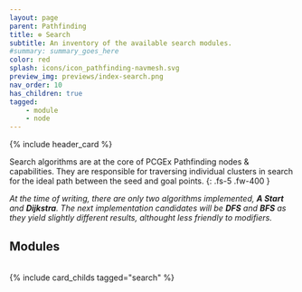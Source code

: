 ```yaml
---
layout: page
parent: Pathfinding
title: ⊚ Search
subtitle: An inventory of the available search modules.
#summary: summary_goes_here
color: red
splash: icons/icon_pathfinding-navmesh.svg
preview_img: previews/index-search.png
nav_order: 10
has_children: true
tagged: 
    - module
    - node
---
```


{% include header_card %}

Search algorithms are at the core of PCGEx Pathfinding nodes & capabilities. They are responsible for traversing individual clusters in search for the ideal path between the seed and goal points.
{: .fs-5 .fw-400 }

*At the time of writing, there are only two algorithms implemented, **A Start** and **Dijkstra**. The next implementation candidates will be **DFS** and **BFS** as they yield slightly different results, althought less friendly to modifiers.*

## Modules
<br>
{% include card_childs tagged="search" %}